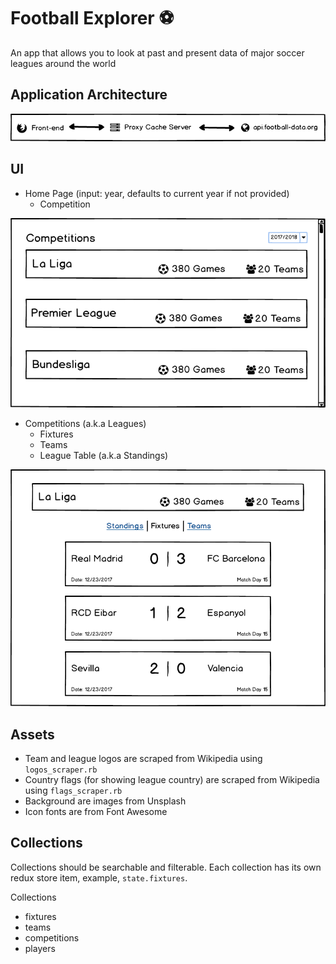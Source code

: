 # Football Explorer ⚽️

An app that allows you to look at past and present data of major soccer leagues around the world

## Application Architecture

![](artifacts/Architecture.png)

## UI
* Home Page (input: year, defaults to current year if not provided)
  * Competition

![](artifacts/Home_Page.png)

* Competitions (a.k.a Leagues)
  * Fixtures
  * Teams
  * League Table (a.k.a Standings)
  
![](artifacts/Competition_Fixtures.png)

## Assets
* Team and league logos are scraped from Wikipedia using `logos_scraper.rb`
* Country flags (for showing league country) are scraped from Wikipedia using `flags_scraper.rb`
* Background are images from Unsplash
* Icon fonts are from Font Awesome


## Collections
Collections should be searchable and filterable. Each collection has its own
redux store item, example, `state.fixtures`.

Collections
  * fixtures
  * teams
  * competitions
  * players
